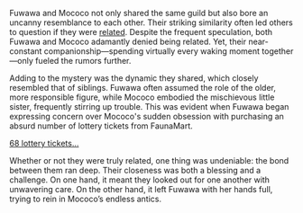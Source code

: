 <!-- title: Same But Different -->
<!-- relationship: Related -->

Fuwawa and Mococo not only shared the same guild but also bore an uncanny resemblance to each other. Their striking similarity often led others to question if they were [related](https://www.youtube.com/live/0rhoyO69kAQ?feature=shared&t=2214). Despite the frequent speculation, both Fuwawa and Mococo adamantly denied being related. Yet, their near-constant companionship—spending virtually every waking moment together—only fueled the rumors further.

Adding to the mystery was the dynamic they shared, which closely resembled that of siblings. Fuwawa often assumed the role of the older, more responsible figure, while Mococo embodied the mischievous little sister, frequently stirring up trouble. This was evident when Fuwawa began expressing concern over Mococo's sudden obsession with purchasing an absurd number of lottery tickets from FaunaMart.

[68 lottery tickets...](#embed:https://www.youtube.com/live/jjCVWFJl-_o?t=964)

Whether or not they were truly related, one thing was undeniable: the bond between them ran deep. Their closeness was both a blessing and a challenge. On one hand, it meant they looked out for one another with unwavering care. On the other hand, it left Fuwawa with her hands full, trying to rein in Mococo’s endless antics.
